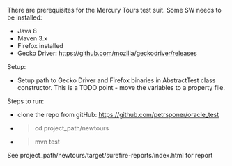 There are prerequisites for the Mercury Tours test suit. Some SW needs to be installed:
- Java 8
- Maven 3.x
- Firefox installed
- Gecko Driver: https://github.com/mozilla/geckodriver/releases

Setup:
- Setup path to Gecko Driver and Firefox binaries in AbstractTest class constructor. 
This is a TODO point - move the variables to a property file.    

Steps to run:
- clone the repo from gitHub: https://github.com/petrsponer/oracle_test
- >cd project_path/newtours
- >mvn test

See project_path/newtours/target/surefire-reports/index.html for report
